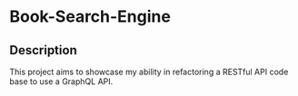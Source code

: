 # Book-Search-Engine

## Description

This project aims to showcase my ability in refactoring a RESTful API code base to use a GraphQL API.